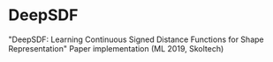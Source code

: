 # DeepSDF
"DeepSDF: Learning Continuous Signed Distance Functions for Shape Representation" 
Paper implementation (ML 2019, Skoltech)
